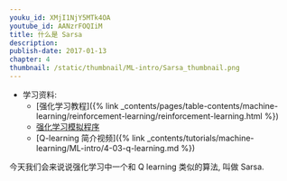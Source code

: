 ```yaml
---
youku_id: XMjI1NjY5MTk4OA
youtube_id: AANzrFOQIiM
title: 什么是 Sarsa
description:  
publish-date: 2017-01-13
chapter: 4
thumbnail: /static/thumbnail/ML-intro/Sarsa_thumbnail.png
---
```

* 学习资料: 
  * [强化学习教程]({% link _contents/pages/table-contents/machine-learning/reinforcement-learning/reinforcement-learning.html %})
  * [强化学习模拟程序](https://www.youtube.com/watch?v=G5BDgzxfLvA&list=PLXO45tsB95cLYyEsEylpPvTY-8ErPt2O_)
  * [Q-learning 简介视频]({% link _contents/tutorials/machine-learning/ML-intro/4-03-q-learning.md %})

今天我们会来说说强化学习中一个和 Q learning 类似的算法, 叫做 Sarsa.